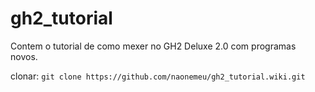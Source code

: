 # gh2_tutorial

Contem o tutorial de como mexer no GH2 Deluxe 2.0 com programas novos.

clonar: ```git clone https://github.com/naonemeu/gh2_tutorial.wiki.git```
